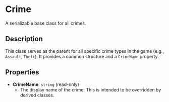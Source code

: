 # Crime

A serializable base class for all crimes.

## Description

This class serves as the parent for all specific crime types in the game (e.g., `Assault`, `Theft`). It provides a common structure and a `CrimeName` property.

## Properties

-   **CrimeName**: `string` (read-only)
    -   The display name of the crime. This is intended to be overridden by derived classes.

